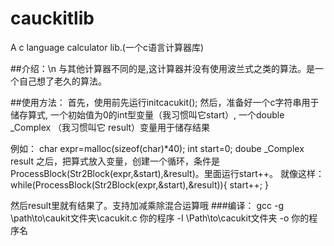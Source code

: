 # cauckitlib
A c language calculator lib.(一个c语言计算器库)

##介绍：\n
与其他计算器不同的是,这计算器并没有使用波兰式之类的算法。是一个自己想了老久的算法。






##使用方法：
 首先，使用前先运行initcacukit();
 然后，准备好一个c字符串用于储存算式,
 一个初始值为0的int型变量（我习惯叫它start）,
 一个double _Complex （我习惯叫它 result）变量用于储存结果
 
 例如：
   char expr=malloc(sizeof(char)*40);
   int start=0;
   doube _Complex result
之后，把算式放入变量，创建一个循环，条件是ProcessBlock(Str2Block(expr,&start),&result)。里面运行start++。
就像这样：
  while(ProcessBlock(Str2Block(expr,&start),&result)){
    start++;
  }

  然后result里就有结果了。支持加减乘除混合运算哦
  ###编译：
    gcc -g \path\to\caukit文件夹\cacukit.c  你的程序 -I \Path\to\cacukit文件夹 -o 你的程序名
  

